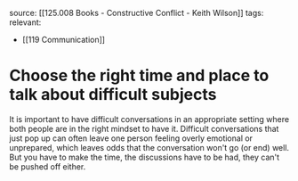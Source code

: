 source: [[125.008 Books - Constructive Conflict - Keith Wilson]]
tags:
relevant:
- [[119 Communication]]

# Choose the right time and place to talk about difficult subjects

It is important to have difficult conversations in an appropriate setting where both people are in the right mindset to have it. Difficult conversations that just pop up can often leave one person feeling overly emotional or unprepared, which leaves odds that the conversation won't go (or end) well. But you have to make the time, the discussions have to be had, they can't be pushed off either.